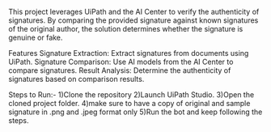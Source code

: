 This project leverages UiPath and the AI Center to verify the authenticity of signatures. By comparing the provided signature against known signatures of the original author, the solution determines whether the signature is genuine or fake.

Features
Signature Extraction: Extract signatures from documents using UiPath.
Signature Comparison: Use AI models from the AI Center to compare signatures.
Result Analysis: Determine the authenticity of signatures based on comparison results.

Steps to Run:-
1)Clone the repository
2)Launch UiPath Studio.
3)Open the cloned project folder.
4)make sure to have a copy of original and sample signature in .png and .jpeg format only
5)Run the bot and keep following the steps.
